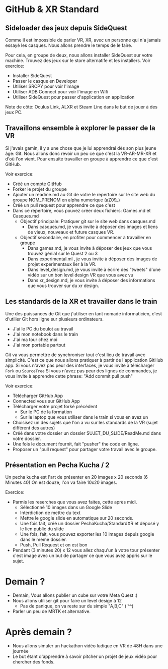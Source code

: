 # GitHub & XR Standard

## Sideloader des jeux depuis SideQuest

Comme il est impossible de parler VR, XR, avec un personne qui n'a jamais essayé les casques.
Nous allons prendre le temps de le faire.

Pour cela, en groupe de deux, nous allons installer SideQuest sur votre machine.
Trouvez des jeux sur le store alternatife et les installers.
Voir exercice:
- Installer SideQuest
- Passer le casque en Developer
- Utiliser SRCPY pour voir l'image
- Utiliser ADB Connect pour voir l'image en Wifi
- Utiliser SideQuest pour passer d'application en application

Note de côté: Oculus Link, ALXR et Steam Linq dans le but de jouer à des jeux PC.


## Travaillons ensemble à explorer le passer de la VR

Si j'avais gamin, il y a une chose que je lui apprendrai dès son plus jeune âge: Git.
Nous allons donc revoir un peu ce que c'est la VR-AR-MR-XR et d'où l'on vient.
Pour ensuite travailler en groupe à apprendre ce que c'est GitHub.

Voir exercice:
- Créé un compte GitHub
- Forker le projet du groupe
- Ajouter un readme.md au Git de votre le repertoire sur le site web du groupe NOM_PRENOM en alpha numerique (aZ09_)
- Créé un pull request pour apprendre ce que c'est
- Dans ce répertoire, vous pouvez créer deux fichiers: Games.md et Casques.md
  - Objectif principale: Pratiquer git sur le site web dans casques.md
    - Dans casques.md, je vous invite à déposer des images et liens de vieux, nouveaux et future casques VR.
  - Objectif secondaire, en profiter pour commencer à travailler en groupe
    - Dans games.md, je vous invite à déposer des jeux que vous trouvez génial sur le Quest 2 ou 3
    - Dans experimental.ml , je vous invite à déposer des images de projet experimentaux lier à la VR.
    - Dans level_design.md, je vous invite à écrire des "tweets" d'une vidéo sur un bon level design VR que vous avez vu
    - Dans xr_design.md, je vous invite à déposer des informations que vous trouver sur du xr design.


## Les standards de la XR et travailler dans le train

Une des puissances de Git que j'utiliser en tant nomade informaticien, c'est d'utilier Git hors ligne sur plusieurs ordinateurs.
- J'ai le PC du boulot au travail
- J'ai mon notebook dans le train
- J'ai ma tour chez moi
- J'ai mon portable partout

Git va vous permettre de synchroniser tout c'est lieu de travail avec simplicité.
C'est ce que nous allons pratiquer à partir de l'application GitHub app.
Si vous n'avez pas peur des interfaces, je vous invite à télécharger `Fork` ou `SourceTree`
Si vous n'avez pas peur des lignes de commandes, je vous invite à apprendre cette phrase: "Add commit pull push"

Voir exercice:
- Télécharger GitHub App
- Connected vous sur GitHub App
- Télécharger votre projet forké précédent
  - Sur le PC de la formation
  - Sur le laptop que vous utiliser dans le train si vous en avez un
- Choisisez un des sujets que l'on a vu sur les standards de la VR (sujet différent des autres)
- Créé dans votre dossier un dossier SUJET_DU_SLIDE/ReadMe.md dans votre dossier.
- Une fois le document fournit, fait "pusher" the code en ligne.
- Proposer un "pull request" pour partager votre travail avec le groupe.

## Présentation en Pecha Kucha / 2

Un pecha kucha est l'art de présenter en 20 images x 20 seconds (6 Minutes 40)
On est douze, l'on va faire 10x20 images.

Exercice:
- Parmis les reserches que vous avez faites, cette après midi.
  - Sélectionné 10 images dans un Google Slide
  - Interdiction de mettre du text
  - Mettre le google slide en automatique sur 20 seconds.
  - Une fois fait, créé un dossier PechaKucha/StandardXR et déposé y le lien public du slide
  - Une fois, fait, vous pouvez exporter les 10 images depuis google dans le meme dossier.
  - Push, Pull Request et on est bon
- Pendant (3 minutes 20) x 12 vous allez chaqu'un à votre tour présenter c'est image avec un but de partager ce que vous avez appris sur le sujet.   


# Demain ?

- Demain, Vous allons publier un cube sur votre Meta Quest :)
- Nous allons utiliser git pour faire un level design à 12
  - Pas de panique, on va reste sur du simple "A,B,C" ('^^)
- Parler un peu de MRTK et alternative.
 
# Après demain ?

- Nous allons simuler un hackathon vidéo ludique en VR de 48H dans une journée
- Le but étant d'apprendre à savoir pitcher un projet de jeux vidéo pour chercher des fonds.
